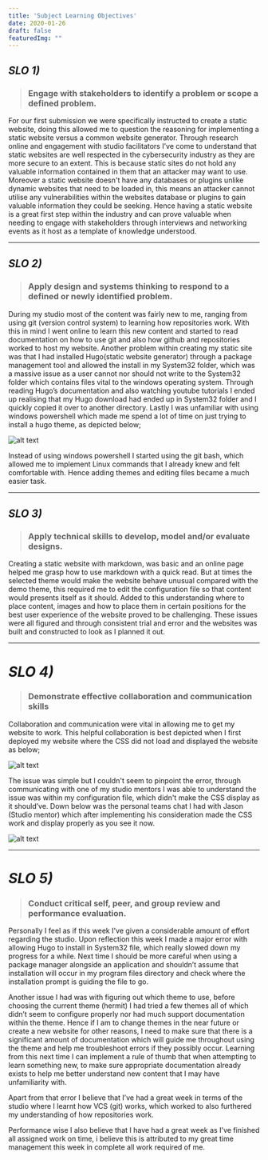 ```yaml
---
title: 'Subject Learning Objectives'
date: 2020-01-26
draft: false
featuredImg: ""
---
```


## *SLO 1)*
> ### Engage with stakeholders to identify a problem or scope a defined problem.

For our first submission we were specifically instructed to create a static website, doing this allowed me to question the reasoning for implementing a static website versus a common website generator. Through research online and engagement with studio facilitators I’ve come to understand that static websites are well respected in the cybersecurity industry as they are more secure to an extent. This is because static sites do not hold any valuable information contained in them that an attacker may want to use. Moreover a static website doesn't have any databases or plugins unlike dynamic websites that need to be loaded in, this means an attacker cannot utilise any vulnerabilities within the websites database or plugins to gain valuable information they could be seeking. Hence having a static website is a great first step within the industry and can prove valuable when needing to engage with stakeholders through interviews and networking events as it host as a template of knowledge understood.      

*****************
## *SLO 2)*

> ### Apply design and systems thinking to respond to a defined or newly identified problem.

During my studio most of the content was fairly new to me, ranging from using git (version control system) to learning how repositories work. With this in mind I went online to learn this new content and started to read documentation on how to use git and also how github and repositories worked to host my website. Another problem within creating my static site was that I had installed Hugo(static website generator) through a package management tool and allowed the install in my System32 folder, which was a massive issue as a user cannot nor should not write to the System32 folder which contains files vital to the windows operating system. Through reading Hugo’s documentation and also watching youtube tutorials I ended up realising that my Hugo download had ended up in System32 folder and I quickly copied it over to another directory. Lastly I was unfamiliar with using windows powershell which made me spend a lot of time on just trying to install a hugo theme, as depicted below;

![alt text](/Capture.PNG)

Instead of using windows powershell I started using the git bash, which allowed me to implement Linux commands that I already knew and felt comfortable with. Hence adding themes and editing files became a much easier task.

*****************
## *SLO 3)*

> ### Apply technical skills to develop, model and/or evaluate designs.

Creating a static website with markdown, was basic and an online page helped me grasp how to use markdown with a quick read. But at times the selected theme would make the website behave unusual compared with the demo theme, this required me to edit the configuration file so that content would presents itself as it should. Added to this understanding where to place content, images and how to place them in certain positions for the best user experience of the website proved to be challenging. These issues were all figured and through consistent trial and error and the websites was built and constructed to look as I planned it out.  

*****************
# *SLO 4)*

> ### Demonstrate effective collaboration and communication skills

Collaboration and communication were vital in allowing me to get my website to work. This helpful collaboration is best depicted when I first deployed my website where the CSS did not load and displayed the website as below;

![alt text](/Web.png)

The issue was simple but I couldn't seem to pinpoint the error, through communicating with one of my studio mentors I was able to understand the issue was within my configuration file, which didn't make the CSS display as it should’ve. Down below was the personal teams chat I had with Jason (Studio mentor) which after implementing his consideration made the CSS work and display properly as you see it now.  

![alt text](/PM.PNG)

*****************
# *SLO 5)*

> ### Conduct critical self, peer, and group review and performance evaluation.

Personally I feel as if this week I've given a considerable amount of effort regarding the studio. Upon reflection this week I made a major error with allowing Hugo to install in System32 file, which really slowed down my progress for a while. Next time I should be more careful when using a package manager alongside an application and shouldn’t assume that installation will occur in my program files directory and check where the installation prompt is guiding the file to go.

Another issue I had was with figuring out which theme to use, before choosing the current theme (hermit) I had tried a few themes all of which didn’t seem to configure properly nor had much support documentation within the theme. Hence if I am to change themes in the near future or create a new website for other reasons, I need to make sure that there is a significant amount of documentation which will guide me throughout using the theme and help me troubleshoot errors if they possibly occur. Learning from this next time I can implement a rule of thumb that when attempting to learn something new, to make sure appropriate documentation already exists to help me better understand new content that I may have unfamiliarity with.

Apart from that error I believe that I’ve had a great week in terms of the studio where I learnt how VCS (git) works, which worked to also furthered my understanding of how repositories work.

Performance wise I also believe that I have had a great week as I've finished all assigned work on time, i believe this is attributed to my great time management this week in complete all work required of me.
